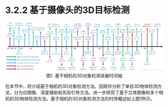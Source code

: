 # 3.2.2 基于摄像头的3D目标检测

<div align=center>
<img src="./imgs/3.2.2.1.jpg" width="800" height="160">
</div>
<div align=center> 图1. 基于相机的3D对象检测进展时间轴 </div>

在本节中，将介绍基于相机的3D对象检测方法。回顾并分析了单目3D物体检测方法，分为仅图像、深度辅助和先验引导方法。进一步研究了基于立体图像和多个相机的3D物体检测方法。基于相机的3D对象检测方法的时序概述如上图1所示。

